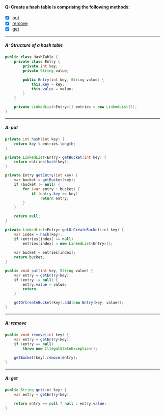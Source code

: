 #### Q: Create a hash table is comprising the following methods:
- [x] [put](#a-put)
- [x] [remove](#a-remove)
- [x] [get](#a-get)

---
##### A: Structure of a hash table
```Java
public class HashTable {
    private class Entry {
        private int key;
        private String value;

        public Entry(int key, String value) {
            this.key = key;
            this.value = value;
        }
    }

    private LinkedList<Entry>[] entries = new LinkedList[5];
}
```
---
##### A: put
```Java
private int hash(int key) {
    return key % entries.length;
}

private LinkedList<Entry> getBucket(int key) {
    return entries[hash(key)];
}

private Entry getEntry(int key) {
    var bucket = getBucket(key);
    if (bucket != null) {
        for (var entry : bucket) {
            if (entry.key == key)
                return entry;
        }
    }

    return null;
}

private LinkedList<Entry> getOrCreateBucket(int key) {
    var index = hash(key);
    if (entries[index] == null)
        entries[index] = new LinkedList<Entry>();
        
    var bucket = entries[index];
    return bucket;
}

public void put(int key, String value) {
    var entry = getEntry(key);
    if (entry != null) {
        entry.value = value;
        return;
    }

    getOrCreateBucket(key).add(new Entry(key, value));
}
```
---
##### A: remove
```Java
public void remove(int key) {
    var entry = getEntry(key);
    if (entry == null)
        throw new IllegalStateException();
    
    getBucket(key).remove(entry);
}
```
---
##### A: get
```Java 
public String get(int key) {
    var entry = getEntry(key);

    return entry == null ? null : entry.value;
}
```